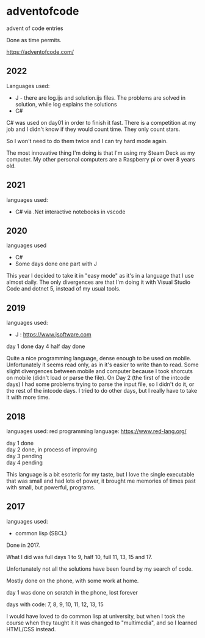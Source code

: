 # adventofcode
advent of code entries

Done as time permits.

https://adventofcode.com/

## 2022

Languages used:

 * J - there are log.ijs and solution.ijs files. The problems are solved in solution, while log explains the solutions
 * C#

 C# was used on day01 in order to finish it fast. There is a competition at my job and I didn't know if they would count time. They only count stars.

 So I won't need to do them twice and I can try hard mode again.

 The most innovative thing I'm doing is that I'm using my Steam Deck as my computer. My other personal computers are a Raspberry pi or over 8 years old.

## 2021

languages used:

* C# via .Net interactive notebooks in vscode

## 2020

languages used

* C#
* Some days done one part with J

This year I decided to take it in "easy mode" as it's in a language that I use almost daily. The only divergences are that I'm doing it with Visual Studio Code and dotnet 5, instead of my usual tools.

## 2019

languages used:

* J : https://www.jsoftware.com

day 1 done
day 4 half day done

Quite a nice programming language, dense enough to be used on mobile.
Unfortunately it seems read only, as in it's easier to write than to read.
Some slight divergences between mobile and computer because I took shorcuts on mobile (didn't load or parse the file).
On Day 2 (the first of the intcode days) I had some problems trying to parse the input file, so I didn't do it, or the rest of the intcode days.
I tried to do other days, but I really have to take it with more time.

## 2018

languages used:
red programming language: https://www.red-lang.org/

day 1  done  
day 2  done, in process of improving  
day 3  pending  
day 4  pending  

This language is a bit esoteric for my taste, but I love the single executable that was small and had lots of power, it brought me memories of times past with small, but powerful, programs.

## 2017

languages used:

* common lisp (SBCL)

Done in 2017.

What I did was full days 1 to 9, half 10, full 11, 13, 15 and 17.

Unfortunately not all the solutions have been found by my search of code.

Mostly done on the phone, with some work at home.

day 1 was done on scratch in the phone, lost forever

days with code: 7, 8, 9, 10, 11, 12, 13, 15

I would have loved to do common lisp at university, but when I took the course when they taught it it was changed to "multimedia", and so I learned HTML/CSS instead.
